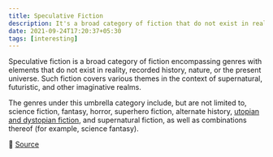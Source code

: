 ```yaml
---
title: Speculative Fiction
description: It's a broad category of fiction that do not exist in reality.
date: 2021-09-24T17:20:37+05:30
tags: [interesting]
---
```


Speculative fiction is a broad category of fiction encompassing genres with elements that do not exist in reality, recorded history, nature, or the present universe. Such fiction covers various themes in the context of supernatural, futuristic, and other imaginative realms.

The genres under this umbrella category include, but are not limited to, science fiction, fantasy, horror, superhero fiction, alternate history, [utopian and dystopian fiction](https://notes.deepakness.com/posts/utopian-dystopian-fiction/), and supernatural fiction, as well as combinations thereof (for example, science fantasy).

🎯 [Source](https://en.wikipedia.org/wiki/Speculative_fiction)